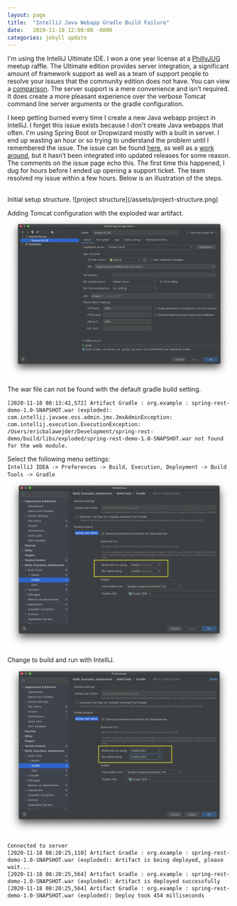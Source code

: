 ```yaml
---
layout: page
title:  "IntelliJ Java Webapp Gradle Build Failure"
date:   2020-11-18 12:00:00 -0000
categories: jekyll update
---
```


I'm using the IntelliJ Ultimate IDE. I won a one year license at a [PhillyJUG](https://www.meetup.com/PhillyJUG/) meetup raffle. The Ultimate edition provides server integration, a significant amount of framework support as well as a team of support people to resolve your issues that the community edition does not have. You can view a [comparison](https://www.jetbrains.com/idea/features/editions_comparison_matrix.html). The server support is a mere convenience and isn’t required. It does create a more pleasant experience over the verbose Tomcat command line server arguments or the gradle configuration.

I keep getting burned every time I create a new Java webapp project in IntelliJ. I forget this issue exists because I don't create Java webapps that often. I'm using Spring Boot or Dropwizard mostly with a built in server. I end up wasting an hour or so trying to understand the problem until I remembered the issue. The issue can be found [here](https://youtrack.jetbrains.com/issue/IDEA-176700), as well as a [work around](https://youtrack.jetbrains.com/issue/IDEA-178450#focus=streamItem-27-4068591.0-0), but it hasn’t been integrated into updated releases for some reason. The comments on the issue page echo this. The first time this happened, I dug for hours before I ended up opening a support ticket. The team resolved my issue within a few hours. Below is an illustration of the steps.

<br>
Initial setup structure.
![project structure](/assets/project-structure.png)


Adding Tomcat configuration with the exploded war artifact.
![server setup](/assets/server-setup.png)


The war file can not be found with the default gradle build setting.
```
[2020-11-18 08:13:42,572] Artifact Gradle : org.example : spring-rest-demo-1.0-SNAPSHOT.war (exploded): com.intellij.javaee.oss.admin.jmx.JmxAdminException: com.intellij.execution.ExecutionException: /Users/ericbalawejder/Development/spring-rest-demo/build/libs/exploded/spring-rest-demo-1.0-SNAPSHOT.war not found for the web module.
```
Select the following menu settings:
<br>
`IntelliJ IDEA -> Preferences -> Build, Execution, Deployment -> Build Tools -> Gradle`
![gradle default](/assets/gradle-default.png)


Change to build and run with IntelliJ.
![build with intellij](/assets/build-with-intellij.png)

```
Connected to server
[2020-11-18 08:20:25,110] Artifact Gradle : org.example : spring-rest-demo-1.0-SNAPSHOT.war (exploded): Artifact is being deployed, please wait...
[2020-11-18 08:20:25,564] Artifact Gradle : org.example : spring-rest-demo-1.0-SNAPSHOT.war (exploded): Artifact is deployed successfully
[2020-11-18 08:20:25,564] Artifact Gradle : org.example : spring-rest-demo-1.0-SNAPSHOT.war (exploded): Deploy took 454 milliseconds
```